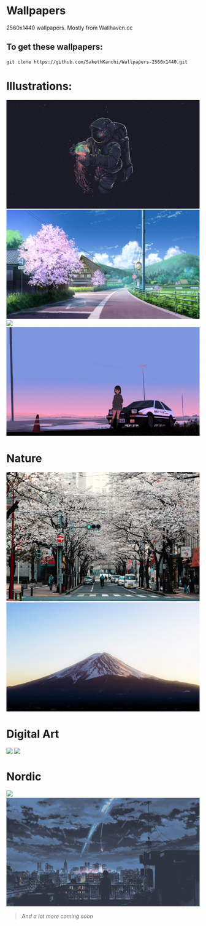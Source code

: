 # Wallpapers
2560x1440 wallpapers. Mostly from Wallhaven.cc
## To get these wallpapers:
```
git clone https://github.com/SakethKanchi/Wallpapers-2560x1440.git
```
# Illustrations:
![](wallhaven-g8dm6e.jpg)
![](wallhaven-l3d1mp.jpg)
![](wallhaven-x89ezo_2560x1440.png)
![](wallhaven-57p7e1_2560x1440.png)
# Nature
![](/Japan/agathe-marty-2cdvYh6ULCs-unsplash.jpg)
![](/Japan/wallhaven-rdddvj_2560x1440.png)
# Digital Art
![](wallhaven-q2pxml.png)
![](wallhaven-m9or88.jpg)
# Nordic
![](/Nordic/wallhaven-vg6dqp.jpg)
![](/Nordic/ign_dudeOnBuilding3.png)
>*And a lot more coming soon*
